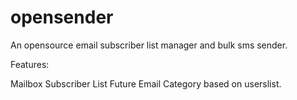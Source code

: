 # opensender
An opensource email subscriber list manager and bulk sms sender.

Features:

Mailbox
Subscriber List
Future Email
Category based on userslist.

